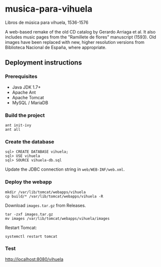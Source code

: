 # musica-para-vihuela
Libros de música para vihuela, 1536-1576

A web-based remake of the old CD catalog by Gerardo Arriaga et al. It also includes music pages from the "Ramillete de flores" manuscript (1593). Old images have been replaced with new, higher resolution versions from Biblioteca Nacional de España, where appropriate.

## Deployment instructions
### Prerequisites
- Java JDK 1.7+
- Apache Ant
- Apache Tomcat
- MySQL / MariaDB

### Build the project

```
ant init-ivy
ant all
```

### Create the database

```
sql> CREATE DATABASE vihuela;
sql> USE vihuela
sql> SOURCE vihuela-db.sql
```

Update the JDBC connection string in `web/WEB-INF/web.xml`.

### Deploy the webapp

```
mkdir /var/lib/tomcat/webapps/vihuela
cp build/* /var/lib/tomcat/webapps/vihuela -R
```

Download `images.tar.gz` from Releases.

```
tar -zxf images.tar.gz
mv images /var/lib/tomcat/webapps/vihuela/images
```

Restart Tomcat:

```
systemctl restart tomcat
```

### Test

[http://localhost:8080/vihuela](http://localhost:8080/vihuela)
